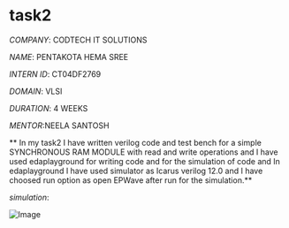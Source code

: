 # task2

*COMPANY*: CODTECH IT SOLUTIONS

*NAME*: PENTAKOTA HEMA SREE

*INTERN ID*: CT04DF2769

*DOMAIN*: VLSI

*DURATION*: 4 WEEKS 

*MENTOR*:NEELA SANTOSH

** In my task2 I have  written verilog code and test bench for a simple SYNCHRONOUS RAM MODULE with read and write operations and I have used edaplayground for writing code and for the simulation of code and In edaplayground I have used simulator as Icarus verilog 12.0 and I have choosed run option as open EPWave after run for the simulation.** 

*simulation*:

![Image](https://github.com/user-attachments/assets/7dc0ba7e-de77-455f-b19f-d1e7e2686529)


